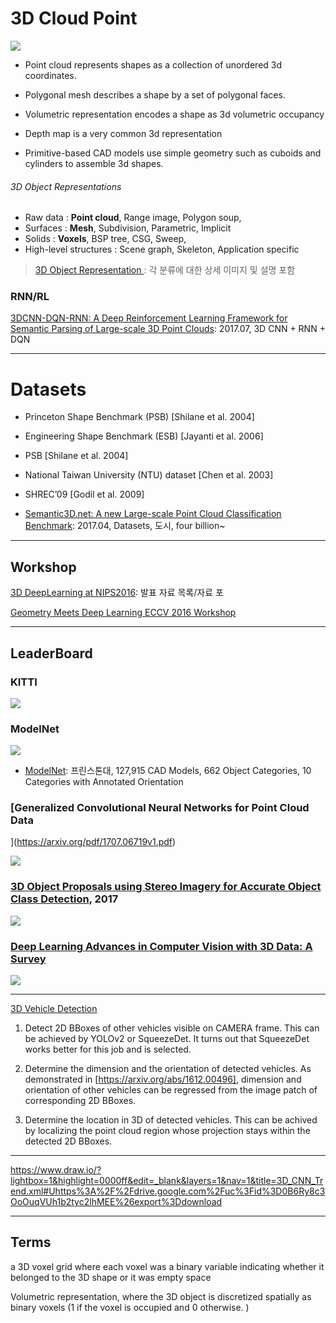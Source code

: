 # 3D Cloud Point 


![](https://i.imgur.com/OPatJnW.png)

- Point cloud represents shapes as a collection of unordered 3d coordinates.

- Polygonal mesh describes a shape by a set of polygonal faces.

- Volumetric representation encodes a shape as 3d volumetric occupancy

- Depth map is a very common 3d representation
- Primitive-based CAD models use simple geometry such as cuboids and cylinders to assemble 3d shapes.


###### 3D Object Representations
- Raw data : **Point cloud**, Range image, Polygon soup,  
- Surfaces : **Mesh**, Subdivision, Parametric, Implicit
- Solids : **Voxels**, BSP tree, CSG, Sweep, 
- High-level structures : Scene graph, Skeleton, Application specific

> [3D Object Representation](http://www.connellybarnes.com/work/class/2015/intro_gfx/lectures/17-3DObjectRepresentation.pdf): 각 분류에 대한 상세 이미지 및 설명 포함 

### RNN/RL

[3DCNN-DQN-RNN: A Deep Reinforcement Learning Framework for Semantic Parsing of Large-scale 3D Point Clouds](https://arxiv.org/abs/1707.06783): 2017.07, 3D CNN + RNN + DQN

---

# Datasets
- Princeton Shape Benchmark (PSB) [Shilane et al. 2004] 

- Engineering Shape Benchmark (ESB) [Jayanti et al. 2006]

- PSB [Shilane et al. 2004]

- National Taiwan University (NTU) dataset [Chen et al. 2003] 

- SHREC’09 [Godil et al. 2009]

- [Semantic3D.net: A new Large-scale Point Cloud Classification Benchmark](https://arxiv.org/abs/1704.03847): 2017.04, Datasets, 도시, four billion~




---

## Workshop

[3D DeepLearning at NIPS2016](http://3ddl.cs.princeton.edu/2016/): 발표 자료 목록/자료 포

[Geometry Meets Deep Learning ECCV 2016 Workshop](https://sites.google.com/site/deepgeometry/)

---

## LeaderBoard

### KITTI
![](https://i.imgur.com/WZ7rb9q.png)

### ModelNet 
![](https://i.imgur.com/EZp7gs1.png)

- [ModelNet](http://modelnet.cs.princeton.edu/): 프린스톤대, 127,915 CAD Models, 662 Object Categories, 10 Categories with Annotated Orientation

### [Generalized Convolutional Neural Networks for Point Cloud Data](https://arxiv.org/pdf/1707.06719v1.pdf)

![](https://i.imgur.com/6oAJmnx.png)

### [3D Object Proposals using Stereo Imagery for Accurate Object Class Detection](https://arxiv.org/pdf/1608.07711.pdf), 2017

![](https://i.imgur.com/a0WmMQb.png)


### [Deep Learning Advances in Computer Vision with 3D Data: A Survey](http://dl.acm.org/citation.cfm?id=3042064)

![](https://i.imgur.com/i64SI7G.png)

---
[3D Vehicle Detection](https://experiencor.github.io/sdc_3d.html)

1. Detect 2D BBoxes of other vehicles visible on CAMERA frame. This can be achieved by YOLOv2 or SqueezeDet. It turns out that SqueezeDet works better for this job and is selected.

2. Determine the dimension and the orientation of detected vehicles. As demonstrated in [https://arxiv.org/abs/1612.00496], dimension and orientation of other vehicles can be regressed from the image patch of corresponding 2D BBoxes.

3. Determine the location in 3D of detected vehicles. This can be achived by localizing the point cloud region whose projection stays within the detected 2D BBoxes.


---

https://www.draw.io/?lightbox=1&highlight=0000ff&edit=_blank&layers=1&nav=1&title=3D_CNN_Trend.xml#Uhttps%3A%2F%2Fdrive.google.com%2Fuc%3Fid%3D0B6Ry8c3OoOuqVUh1b2tyc2lhMEE%26export%3Ddownload



--- 

## Terms

a 3D voxel grid where each voxel was a binary variable indicating whether it belonged to the 3D shape or it was empty space

Volumetric representation, where the 3D object is discretized spatially as binary voxels (1 if the voxel is occupied and 0 otherwise. )



